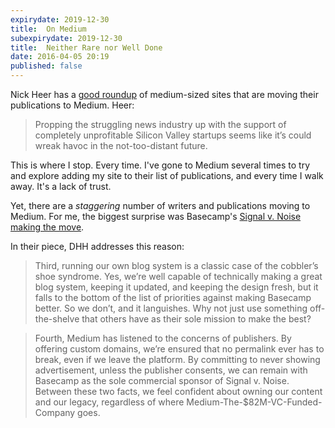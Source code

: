 ```yaml
---
expirydate: 2019-12-30
title:  On Medium
subexpirydate: 2019-12-30
title:  Neither Rare nor Well Done
date: 2016-04-05 20:19
published: false
---
```


Nick Heer has a [good roundup][1] of medium-sized sites that are moving their publications to Medium. Heer: 

> Propping the struggling news industry up with the support of completely unprofitable Silicon Valley startups seems like it’s could wreak havoc in the not-too-distant future. 

This is where I stop. Every time. I've gone to Medium several times to try and explore adding my site to their list of publications, and every time I walk away. It's a lack of trust. 

Yet, there are a _staggering_ number of writers and publications moving to Medium. For me, the biggest surprise was Basecamp's [Signal v. Noise making the move][2]. 

In their piece, DHH addresses this reason: 

> Third, running our own blog system is a classic case of the cobbler’s shoe syndrome. Yes, we’re well capable of technically making a great blog system, keeping it updated, and keeping the design fresh, but it falls to the bottom of the list of priorities against making Basecamp better. So we don’t, and it languishes. Why not just use something off-the-shelve that others have as their sole mission to make the best?

> Fourth, Medium has listened to the concerns of publishers. By offering custom domains, we’re ensured that no permalink ever has to break, even if we leave the platform. By committing to never showing advertisement, unless the publisher consents, we can remain with Basecamp as the sole commercial sponsor of Signal v. Noise. Between these two facts, we feel confident about owning our content and our legacy, regardless of where Medium-The-$82M-VC-Funded-Company goes.


[1]:	http://pxlnv.com/linklog/medium-sized-move-to-medium/
[2]:	https://m.signalvnoise.com/signal-v-noise-moves-to-medium-c8083ce19686#.wyit0asok